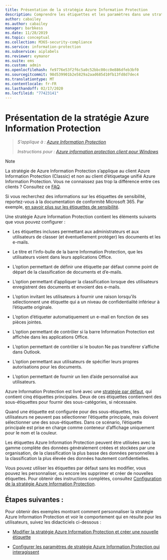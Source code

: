 ```yaml
---
title: Présentation de la stratégie Azure Information Protection
description: Comprendre les étiquettes et les paramètres dans une stratégie de Azure Information Protection qui est téléchargée sur le client Azure Information Protection.
author: cabailey
ms.author: cabailey
manager: barbkess
ms.date: 11/28/2019
ms.topic: conceptual
ms.collection: M365-security-compliance
ms.service: information-protection
ms.subservice: aiplabels
ms.reviewer: eymanor
ms.suite: ems
ms.custom: admin
ms.openlocfilehash: fe9776e53f2f6c5a0c52bbc00cc0e886dfeb3bf0
ms.sourcegitcommit: 98d539901b2e5829a2aad685d10fb13fd8d7dec4
ms.translationtype: MT
ms.contentlocale: fr-FR
ms.lasthandoff: 02/17/2020
ms.locfileid: "77423141"
---
```

# <a name="overview-of-the-azure-information-protection-policy"></a>Présentation de la stratégie Azure Information Protection

>*S’applique à : [Azure Information Protection](https://azure.microsoft.com/pricing/details/information-protection)*
>
> *Instructions pour : [Azure information protection client pour Windows](faqs.md#whats-the-difference-between-the-azure-information-protection-client-and-the-azure-information-protection-unified-labeling-client)*

> [!NOTE]
> La stratégie de Azure Information Protection s’applique au client Azure Information Protection (Classic) et non au client d’étiquetage unifié Azure Information Protection. Vous ne connaissez pas trop la différence entre ces clients ? Consultez ce [FAQ](faqs.md#whats-the-difference-between-the-azure-information-protection-client-and-the-azure-information-protection-unified-labeling-client).
> 
> Si vous recherchez des informations sur les étiquettes de sensibilité, reportez-vous à la documentation de conformité Microsoft 365. Par exemple, [en savoir plus sur les étiquettes de sensibilité](https://docs.microsoft.com/microsoft-365/compliance/sensitivity-labels).

Une stratégie Azure Information Protection contient les éléments suivants que vous pouvez configurer :
    
- Les étiquettes incluses permettant aux administrateurs et aux utilisateurs de classer (et éventuellement protéger) les documents et les e-mails.

- Le titre et l’info-bulle de la barre Information Protection, que les utilisateurs voient dans leurs applications Office.

- L’option permettant de définir une étiquette par défaut comme point de départ de la classification de documents et d’e-mails.

- L’option permettant d’appliquer la classification lorsque des utilisateurs enregistrent des documents et envoient des e-mails.

- L’option invitant les utilisateurs à fournir une raison lorsqu’ils sélectionnent une étiquette qui a un niveau de confidentialité inférieur à l’étiquette originale.

- L’option d’étiqueter automatiquement un e-mail en fonction de ses pièces jointes.

- L’option permettant de contrôler si la barre Information Protection est affichée dans les applications Office.

- L’option permettant de contrôler si le bouton Ne pas transférer s’affiche dans Outlook.

- L’option permettant aux utilisateurs de spécifier leurs propres autorisations pour les documents.

- L’option permettant de fournir un lien d’aide personnalisé aux utilisateurs.

Azure Information Protection est livré avec une [stratégie par défaut](configure-policy-default.md), qui contient cinq étiquettes principales. Deux de ces étiquettes contiennent des sous-étiquettes pour fournir des sous-catégories, si nécessaire. 

Quand une étiquette est configurée pour des sous-étiquettes, les utilisateurs ne peuvent pas sélectionner l’étiquette principale, mais doivent sélectionner une des sous-étiquettes. Dans ce scénario, l’étiquette principale est prise en charge comme conteneur d’affichage uniquement pour le nom et la couleur.

Les étiquettes Azure Information Protection peuvent être utilisées avec la gamme complète des données généralement créées et stockées par une organisation, de la classification la plus basse des données personnelles à la classification la plus élevée des données hautement confidentielles. 

Vous pouvez utiliser les étiquettes par défaut sans les modifier, vous pouvez les personnaliser, ou encore les supprimer et créer de nouvelles étiquettes. Pour obtenir des instructions complètes, consultez [Configuration de la stratégie Azure Information Protection](configure-policy.md).

## <a name="next-steps"></a>Étapes suivantes :

Pour obtenir des exemples montrant comment personnaliser la stratégie Azure Information Protection et voir le comportement qui en résulte pour les utilisateurs, suivez les didacticiels ci-dessous :

- [Modifier la stratégie Azure Information Protection et créer une nouvelle étiquette](infoprotect-quick-start-tutorial.md)

- [Configurer les paramètres de stratégie Azure Information Protection qui interagissent](infoprotect-settings-tutorial.md)
